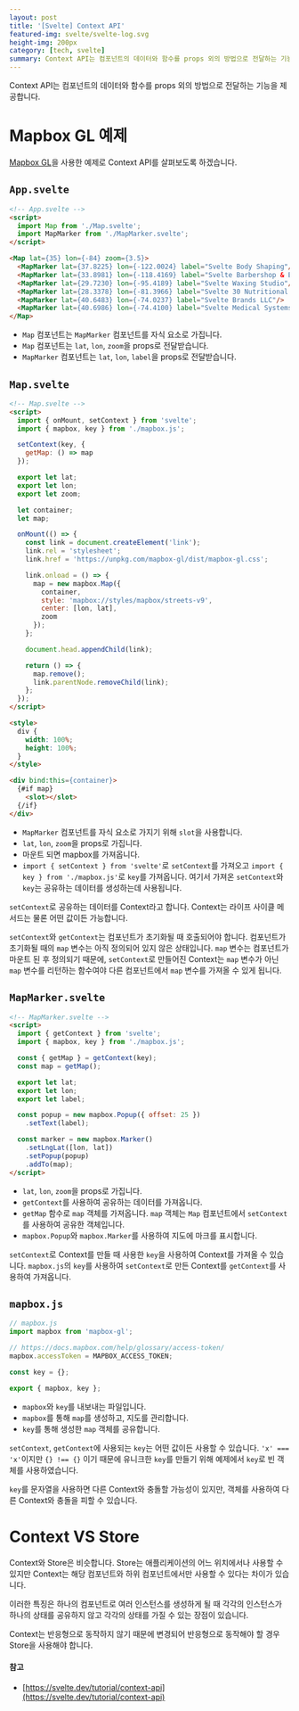 ```yaml
---
layout: post
title: '[Svelte] Context API'
featured-img: svelte/svelte-log.svg
height-img: 200px
category: [tech, svelte]
summary: Context API는 컴포넌트의 데이터와 함수를 props 외의 방법으로 전달하는 기능을 제공합니다.
---
```


Context API는 컴포넌트의 데이터와 함수를 props 외의 방법으로 전달하는 기능을 제공합니다.

# Mapbox GL 예제
[Mapbox GL](https://docs.mapbox.com/mapbox-gl-js/overview/)을 사용한 예제로 Context API를 살펴보도록 하겠습니다.

## `App.svelte`
```html
<!-- App.svelte -->
<script>
  import Map from './Map.svelte';
  import MapMarker from './MapMarker.svelte';
</script>

<Map lat={35} lon={-84} zoom={3.5}>
  <MapMarker lat={37.8225} lon={-122.0024} label="Svelte Body Shaping"/>
  <MapMarker lat={33.8981} lon={-118.4169} label="Svelte Barbershop & Essentials"/>
  <MapMarker lat={29.7230} lon={-95.4189} label="Svelte Waxing Studio"/>
  <MapMarker lat={28.3378} lon={-81.3966} label="Svelte 30 Nutritional Consultants"/>
  <MapMarker lat={40.6483} lon={-74.0237} label="Svelte Brands LLC"/>
  <MapMarker lat={40.6986} lon={-74.4100} label="Svelte Medical Systems"/>
</Map>
```

- `Map` 컴포넌트는 `MapMarker` 컴포넌트를 자식 요소로 가집니다.
- `Map` 컴포넌트는 `lat`, `lon`, `zoom`을 props로 전달받습니다. 
- `MapMarker` 컴포넌트는 `lat`, `lon`, `label`을 props로 전달받습니다.

## `Map.svelte`
```html
<!-- Map.svelte -->
<script>
  import { onMount, setContext } from 'svelte';
  import { mapbox, key } from './mapbox.js';

  setContext(key, {
    getMap: () => map
  });

  export let lat;
  export let lon;
  export let zoom;

  let container;
  let map;

  onMount(() => {
    const link = document.createElement('link');
    link.rel = 'stylesheet';
    link.href = 'https://unpkg.com/mapbox-gl/dist/mapbox-gl.css';

    link.onload = () => {
      map = new mapbox.Map({
        container,
        style: 'mapbox://styles/mapbox/streets-v9',
        center: [lon, lat],
        zoom
      });
    };

    document.head.appendChild(link);

    return () => {
      map.remove();
      link.parentNode.removeChild(link);
    };
  });
</script>

<style>
  div {
    width: 100%;
    height: 100%;
  }
</style>

<div bind:this={container}>
  {#if map}
    <slot></slot>
  {/if}
</div>
```

- `MapMarker` 컴포넌트를 자식 요소로 가지기 위해 `slot`을 사용합니다.
- `lat`, `lon`, `zoom`을 props로 가집니다.
- 마운트 되면 mapbox를 가져옵니다.
- `import { setContext } from 'svelte'`로 `setContext`를 가져오고 `import { key } from './mapbox.js'`로 `key`를 가져옵니다. 여기서 가져온 `setContext`와 `key`는 공유하는 데이터를 생성하는데 사용됩니다.

`setContext`로 공유하는 데이터를 Context라고 합니다. Context는 라이프 사이클 메서드는 물론 어떤 값이든 가능합니다.

`setContext`와 `getContext`는 컴포넌트가 초기화될 때 호출되어야 합니다. 컴포넌트가 초기화될 때의 `map` 변수는 아직 정의되어 있지 않은 상태입니다. `map` 변수는 컴포넌트가 마운트 된 후 정의되기 때문에, `setContext`로 만들어진 Context는 `map` 변수가 아닌 `map` 변수를 리턴하는 함수여야 다른 컴포넌트에서 `map` 변수를 가져올 수 있게 됩니다.

## `MapMarker.svelte`
```html
<!-- MapMarker.svelte -->
<script>
  import { getContext } from 'svelte';
  import { mapbox, key } from './mapbox.js';

  const { getMap } = getContext(key);
  const map = getMap();

  export let lat;
  export let lon;
  export let label;

  const popup = new mapbox.Popup({ offset: 25 })
    .setText(label);

  const marker = new mapbox.Marker()
    .setLngLat([lon, lat])
    .setPopup(popup)
    .addTo(map);
</script>
```

- `lat`, `lon`, `zoom`을 props로 가집니다.
- `getContext`를 사용하여 공유하는 데이터를 가져옵니다.
- `getMap` 함수로 `map` 객체를 가져옵니다. `map` 객체는 `Map` 컴포넌트에서 `setContext`를 사용하여 공유한 객체입니다.
- `mapbox.Popup`와 `mapbox.Marker`를 사용하여 지도에 마크를 표시합니다.

`setContext`로 Context를 만들 때 사용한 `key`을 사용하여 Context를 가져올 수 있습니다. `mapbox.js`의 `key`를 사용하여 `setContext`로 만든 Context를 `getContext`를 사용하여 가져옵니다.

## `mapbox.js`
```js
// mapbox.js
import mapbox from 'mapbox-gl';

// https://docs.mapbox.com/help/glossary/access-token/
mapbox.accessToken = MAPBOX_ACCESS_TOKEN;

const key = {};

export { mapbox, key };
```

- `mapbox`와 `key`를 내보내는 파일입니다.
- `mapbox`를 통해 `map`를 생성하고, 지도를 관리합니다.
- `key`를 통해 생성한 `map` 객체를 공유합니다.

`setContext`, `getContext`에 사용되는 `key`는 어떤 값이든 사용할 수 있습니다. `'x' === 'x'`이지만 `{} !== {}` 이기 때문에 유니크한 `key`를 만들기 위해 예제에서 `key`로 빈 객체를 사용하였습니다.

`key`를 문자열을 사용하면 다른 Context와 충돌할 가능성이 있지만, 객체를 사용하여 다른 Context와 충돌을 피할 수 있습니다.

# Context VS Store
Context와 Store은 비슷합니다. Store는 애플리케이션의 어느 위치에서나 사용할 수 있지만 Context는 해당 컴포넌트와 하위 컴포넌트에서만 사용할 수 있다는 차이가 있습니다.

이러한 특징은 하나의 컴포넌트로 여러 인스턴스를 생성하게 될 때 각각의 인스턴스가 하나의 상태를 공유하지 않고 각각의 상태를 가질 수 있는 장점이 있습니다.

Context는 반응형으로 동작하지 않기 때문에 변경되어 반응형으로 동작해야 할 경우 Store을 사용해야 합니다.

#### 참고
- [https://svelte.dev/tutorial/context-api](https://svelte.dev/tutorial/context-api)
